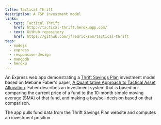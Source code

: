 ```yaml
---
title: Tactical Thrift
description: A TSP investment model
links:
  - text: Tactical Thrift
    href: http://tactical-thrift.herokuapp.com/
  - text: GitHub repository
    href: https://github.com/jfredrickson/tactical-thrift
tags:
  - nodejs
  - express
  - responsive-design
  - mongodb
  - heroku
---
```


An Express web app demonstrating a [Thrift Savings Plan](https://www.tsp.gov/) investment model based on Mebane Faber's paper, [A Quantitative Approach to Tactical Asset Allocation](https://papers.ssrn.com/sol3/papers.cfm?abstract_id=962461). Faber describes an investment system that is based on comparing the current price of a fund to the 10-month simple moving average (SMA) of that fund, and making a buy/sell decision based on that comparison.

The app pulls fund data from the Thrift Savings Plan website and computes an investment position.
